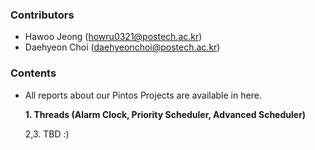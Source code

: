 ### Contributors
- Hawoo Jeong (howru0321@postech.ac.kr)
- Daehyeon Choi (daehyeonchoi@postech.ac.kr)

### Contents
- All reports about our Pintos Projects are available in here.


  **1. Threads (Alarm Clock, Priority Scheduler, Advanced Scheduler)**

  2,3. TBD :) 
